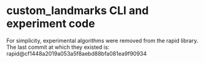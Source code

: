 # custom_landmarks CLI and experiment code

For simplicity, experimental algorithms were removed from the rapid library.
The last commit at which they existed is: rapid@cf1448a2019a053a5f8aebd88bfa081ea9f90934
